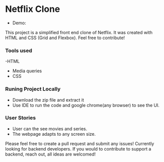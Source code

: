 # Netflix Clone

- Demo: 

This project is a simplified front end clone of Netflix. It was created with HTML and CSS (Grid and Flexbox). Feel free to contribute!

### Tools used
-HTML
- Media queries
- CSS

### Runing Project Locally

- Download the zip file and extract it
- Use IDE to run the code and google chrome(any browser) to see the UI.

### User Stories

- User can the see movies and series.
- The webpage adapts to any screen size.

Please feel free to create a pull request and submit any issues!
Currently looking for backend developers. If you would to contribute to support a backend, reach out, all ideas are welcomed!
